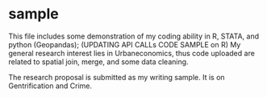 # sample 
This file includes some demonstration of my coding ability in R, STATA, and python (Geopandas);
(UPDATING API CALLs CODE SAMPLE on R)
My general research interest lies in Urbaneconomics, thus code uploaded are related to spatial join, merge, and some data cleaning.

The research proposal is submitted as my writing sample. It is on Gentrification and Crime. 
